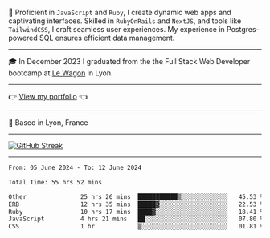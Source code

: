 📖 Proficient in `JavaScript` and `Ruby`, I create dynamic web apps and captivating interfaces. Skilled in `RubyOnRails` and `NextJS`, and tools like `TailwindCSS`, I craft seamless user experiences. My experience in Postgres-powered SQL ensures efficient data management.

***

🎓 In December 2023 I graduated from the the Full Stack Web Developer bootcamp at [Le Wagon](https://www.lewagon.com/) in Lyon.

***

👉 <a href="https://www.davidlau.dev/" target="_blank">View my portfolio</a> 👈

***

📍 Based in Lyon, France

***

[![GitHub Streak](https://streak-stats.demolab.com?user=kaimunlau&theme=github-dark&hide_border=true)](https://git.io/streak-stats)

***

<!--START_SECTION:waka-->

```txt
From: 05 June 2024 - To: 12 June 2024

Total Time: 55 hrs 52 mins

Other               25 hrs 26 mins  ███████████▒░░░░░░░░░░░░░   45.53 %
ERB                 12 hrs 35 mins  █████▓░░░░░░░░░░░░░░░░░░░   22.53 %
Ruby                10 hrs 17 mins  ████▓░░░░░░░░░░░░░░░░░░░░   18.41 %
JavaScript          4 hrs 21 mins   ██░░░░░░░░░░░░░░░░░░░░░░░   07.80 %
CSS                 1 hr            ▒░░░░░░░░░░░░░░░░░░░░░░░░   01.81 %
```

<!--END_SECTION:waka-->

